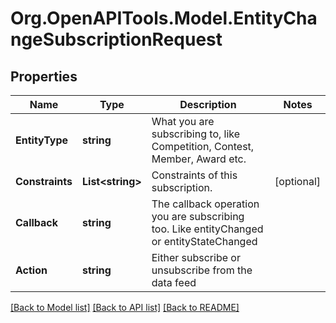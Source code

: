 
# Org.OpenAPITools.Model.EntityChangeSubscriptionRequest

## Properties

Name | Type | Description | Notes
------------ | ------------- | ------------- | -------------
**EntityType** | **string** | What you are subscribing to, like Competition, Contest, Member, Award etc. | 
**Constraints** | **List&lt;string&gt;** | Constraints of this subscription. | [optional] 
**Callback** | **string** | The callback operation you are subscribing too. Like entityChanged or entityStateChanged | 
**Action** | **string** | Either subscribe or unsubscribe from the data feed | 

[[Back to Model list]](../README.md#documentation-for-models)
[[Back to API list]](../README.md#documentation-for-api-endpoints)
[[Back to README]](../README.md)

